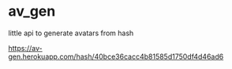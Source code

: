 # av_gen
little api to generate avatars from hash

https://av-gen.herokuapp.com/hash/40bce36cacc4b81585d1750df4d46ad6
